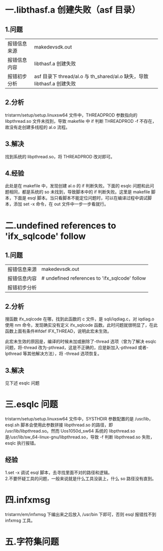 # 一.libthasf.a 创建失败（asf 目录）

## 1.问题

|   |   |
|---|---|
|报错信息来源|makedevsdk.out|
|报错信息内容|libthasf.a 创建失败|
|报错初步分析|asf 目录下 thread/al.o 与 th_shared/al.o 缺失，导致 libthasf.a 创建失败|
 
## 2.分析

tristarm/setup/setup.linuxsw64 文件中，THREADPROD 参数指向的 libpthread.so 文件未找到，导致 makefile 中 if 判断 THREADPROD -f 不存在，故没有走创建多线程的 al.o 流程。
 
## 3.解决

找到系统的 libpthread.so，将 THREADPROD 改对即可。
 
## 4.经验

此处是在 makefile 中，发现创建 al.o 的 if 判断失败。下面的 esqlc 问题和此问题相同，都是系统的 so 未找到，导致脚本中的 if 判断失败。这里是 makefile 脚本，下面是 esql 脚本。当只看脚本不能定位问题时，可以在编译过程中调试脚本，添加 set -x 命令，在 out 文件中一步一步看就行。
    
# 二.undefined references to 'ifx_sqlcode' follow

## 1.问题

|   |   |
|---|---|
|报错信息来源|makedevsdk.out|
|报错信息内容|# undefined references to 'ifx_sqlcode' follow|
|报错初步分析||
 
## 2.分析

搜函数 ifx_sqlcode 在哪，找到此函数的 c 文件，是 sqli/iqdiag.c，对 iqdiag.o 使用 nm 命令，发现确实没有定义 ifx_sqlcode 函数。此时问题就很明显了，在此函数上面有条件#ifdef IFX_THREAD，说明此宏未生效。
 
此宏未生效的原因是，编译的时候未加或删除了-thread 选项（曾为了解决 esqlc 问题，将-thread 改为-pthread，这是不正确的，应是新加入-pthread 或者-lpthread 等其他解决方法），将 -thread 选项恢复。
 
## 3.解决

见下述 esqlc 问题
      

# 三.esqlc 问题

tristarm/setup/setup.linuxsw64 文件中，SYSTHDIR 参数配置的是 /usr/lib，esql.sh 脚本会使用此参数拼接 libpthread.so 的路径，即 /usr/lib/libpthread.so。然而 Uos1050d_sw64 系统的 libpthread.so 是/usr/lib/sw_64-linux-gnu/libpthread.so，导致 -f 判断 libpthread.so 失败，esqlc 执行报错。
 
## 经验

1.set -x 调试 esql 脚本，去寻找里面不对的路径和逻辑。  
2.不要怀疑工具的问题，一般来说就是什么工具没装上，什么 so 路径没有直到。
    
# 四.infxmsg

tristarm/em/infxmsg 下编出来之后放入 /usr/bin 下即可，否则 esql 报错找不到 infxmsg 工具。
    
# 五.字符集问题